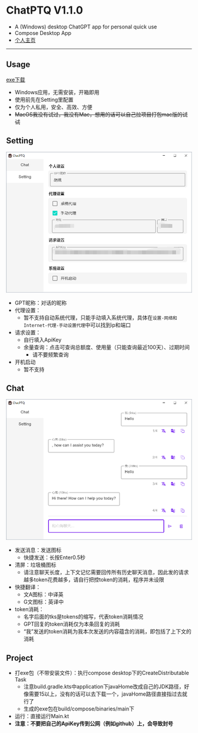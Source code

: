 # ChatPTQ V1.1.0
 - A (Windows) desktop ChatGPT app for personal quick use
 - Compose Desktop App
 - [个人主页](https://juejin.cn/user/800859313671719)

---

## Usage

[exe下载](launcher/ChatPTQ.rar)

* Windows应用，无需安装，开箱即用
* 使用前先在Setting里配置
* 仅为个人私用，安全、高效、方便
* ~~MacOS我没有试过，我没有Mac，想用的话可以自己拉项目打包mac版的试试~~

## Setting

<img src="launcher/setting.png"  alt=""/>

* GPT昵称：对话的昵称
* 代理设置：
  * 暂不支持自动系统代理，只能手动填入系统代理，具体在`设置-网络和Internet-代理-手动设置代理`中可以找到ip和端口
* 请求设置：
  * 自行填入ApiKey
  * 余量查询：点击可查询总额度、使用量（只能查询最近100天）、过期时间
    * 请不要频繁查询
* 开机启动
  * 暂不支持

## Chat

<img src="launcher/chat.png"  alt=""/>

* 发送消息：发送图标
  * 快捷发送：长按Enter0.5秒
* 清屏：垃圾桶图标
  * 请注意聊天长度，上下文记忆需要回传所有历史聊天消息，因此发的请求越多token花费越多，请自行把控token的消耗，程序并未设限
* 快捷翻译：
  * 文A图标：中译英
  * G文图标：英译中
* token消耗：
  * 名字后面的tks是tokens的缩写，代表token消耗情况
  * GPT回复的token消耗仅为本条回复的消耗
  * “我”发送的token消耗为我本次发送的内容蕴含的消耗，即包括了上下文的消耗

## Project

* 打exe包（不带安装文件）：执行compose desktop下的CreateDistributable Task
  * 注意build.gradle.kts中application下javaHome改成自己的JDK路径，好像需要15以上，没有的话可以去下载一个，javaHome路径直接指过去就行了
  * 生成的exe包在build/compose/binaries/main下
* 运行：直接运行Main.kt
* **注意：不要把自己的ApiKey传到公网（例如github）上，会导致封号**

